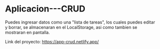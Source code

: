 ﻿# Aplicacion---CRUD
 
 Puedes ingresar datos como una "lista de tareas", los cuales puedes editar y borrar, se almacenaran en el LocalStorage, asi como tambien se mostraran en pantalla.
 
 Link del proyecto: https://app-crud.netlify.app/
 
 
 
